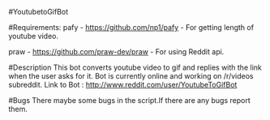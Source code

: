 #YoutubetoGifBot

#Requirements:
pafy - https://github.com/np1/pafy - For getting length of youtube video.

praw - https://github.com/praw-dev/praw - For using Reddit api.

#Description
This bot converts youtube video to gif and replies with the link when the user asks for it.
Bot is currently online and working on /r/videos subreddit. 
Link to Bot : http://www.reddit.com/user/YoutubeToGifBot

#Bugs
There maybe some bugs in the script.If there are any bugs report them.
